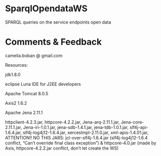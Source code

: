 SparqlOpendataWS
================

SPARQL queries on the service endpoints open data

Comments & Feedback
================

camelia.boban @ gmail.com

Resources:

jdk1.8.0

eclipse Luna IDE for J2EE developers

Apache Tomcat 8.0.5

Axis2 1.6.2

Apache Jena 2.11.1

  httpclient-4.2.3.jar, 
	httpcore-4.2.2.jar, 
	Jena-arq-2.11.1.jar, 
	Jena-core-2.11.1.jar, 
	Jena-iri-1.0.1.jar, 
	jena-sdb-1.4.1.jar, 
	jena-tdb-1.0.1.jar, 
	slf4j-api-1.6.4.jar, 
	slf4j-log4j12-1.6.4.jar, 
	xercesImpl-2.11.0.jar, 
	xml-apis-1.4.01.jar, 
		ATTENTION!! NO THIS JARS: jcl-over-slf4j-1.6.4.jar (slf4j-log4j12-1.6.4 conflict, “Can’t override final class exception”) 
		    & httpcore-4.0.jar (made by Axis, httpcore-4.2.2.jar conflict, don’t let create the WS)
